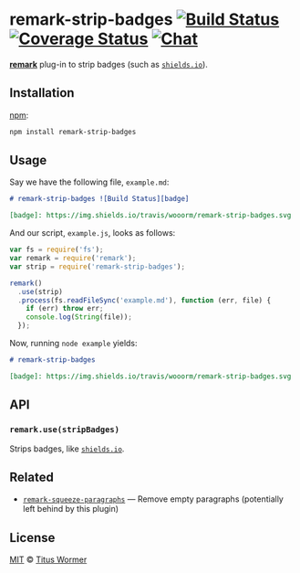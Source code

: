 # remark-strip-badges [![Build Status][build-badge]][build-status] [![Coverage Status][coverage-badge]][coverage-status] [![Chat][chat-badge]][chat]

[**remark**][remark] plug-in to strip badges (such as
[`shields.io`][shields]).

## Installation

[npm][]:

```bash
npm install remark-strip-badges
```

## Usage

Say we have the following file, `example.md`:

```markdown
# remark-strip-badges ![Build Status][badge]

[badge]: https://img.shields.io/travis/wooorm/remark-strip-badges.svg
```

And our script, `example.js`, looks as follows:

```javascript
var fs = require('fs');
var remark = require('remark');
var strip = require('remark-strip-badges');

remark()
  .use(strip)
  .process(fs.readFileSync('example.md'), function (err, file) {
    if (err) throw err;
    console.log(String(file));
  });
```

Now, running `node example` yields:

```markdown
# remark-strip-badges

[badge]: https://img.shields.io/travis/wooorm/remark-strip-badges.svg
```

## API

### `remark.use(stripBadges)`

Strips badges, like [`shields.io`][shields].

## Related

*   [`remark-squeeze-paragraphs`](https://github.com/eush77/remark-squeeze-paragraphs)
    — Remove empty paragraphs (potentially left behind by this plugin)

## License

[MIT][license] © [Titus Wormer][author]

<!-- Definitions -->

[build-badge]: https://img.shields.io/travis/wooorm/remark-strip-badges.svg

[build-status]: https://travis-ci.org/wooorm/remark-strip-badges

[coverage-badge]: https://img.shields.io/codecov/c/github/wooorm/remark-strip-badges.svg

[coverage-status]: https://codecov.io/github/wooorm/remark-strip-badges

[chat-badge]: https://img.shields.io/gitter/room/wooorm/remark.svg

[chat]: https://gitter.im/wooorm/remark

[license]: LICENSE

[author]: http://wooorm.com

[npm]: https://docs.npmjs.com/cli/install

[remark]: https://github.com/wooorm/remark

[shields]: http://shields.io
